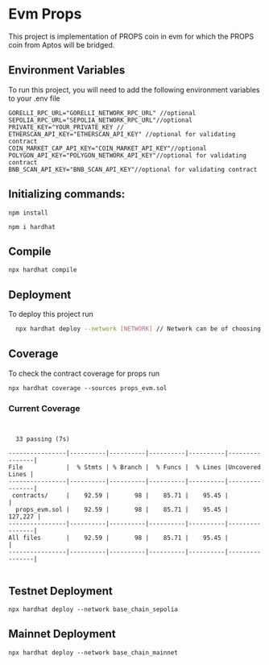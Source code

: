 # Evm Props

This project is implementation of PROPS coin in evm for which the PROPS coin from Aptos will be bridged.

## Environment Variables

To run this project, you will need to add the following environment variables to your .env file

```
GORELLI_RPC_URL="GORELLI_NETWORK_RPC_URL" //optional
SEPOLIA_RPC_URL="SEPOLIA_NETWORK_RPC_URL"//optional
PRIVATE_KEY="YOUR_PRIVATE_KEY //
ETHERSCAN_API_KEY="ETHERSCAN_API_KEY" //optional for validating contract
COIN_MARKET_CAP_API_KEY="COIN_MARKET_API_KEY"//optional
POLYGON_API_KEY="POLYGON_NETWORK_API_KEY"//optional for validating contract
BNB_SCAN_API_KEY="BNB_SCAN_API_KEY"//optional for validating contract
```

## Initializing commands:

`npm install`

`npm i hardhat`

## Compile

`npx hardhat compile`

## Deployment

To deploy this project run

```bash
  npx hardhat deploy --network [NETWORK] // Network can be of choosing
```

## Coverage

To check the contract coverage for props run

`npx hardhat coverage --sources props_evm.sol`

### Current Coverage

```


  33 passing (7s)

----------------|----------|----------|----------|----------|----------------|
File            |  % Stmts | % Branch |  % Funcs |  % Lines |Uncovered Lines |
----------------|----------|----------|----------|----------|----------------|
 contracts/     |    92.59 |       98 |    85.71 |    95.45 |                |
  props_evm.sol |    92.59 |       98 |    85.71 |    95.45 |        127,227 |
----------------|----------|----------|----------|----------|----------------|
All files       |    92.59 |       98 |    85.71 |    95.45 |                |
----------------|----------|----------|----------|----------|----------------|


```

## Testnet Deployment

```
npx hardhat deploy --network base_chain_sepolia
```

## Mainnet Deployment

```
npx hardhat deploy --network base_chain_mainnet
```
